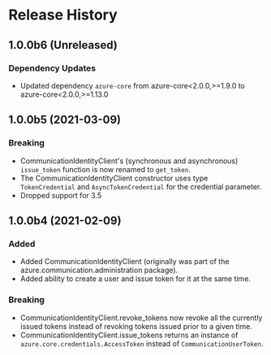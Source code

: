 # Release History

## 1.0.0b6 (Unreleased)

### Dependency Updates
- Updated dependency `azure-core` from  azure-core<2.0.0,>=1.9.0 to azure-core<2.0.0,>=1.13.0

## 1.0.0b5 (2021-03-09)

### Breaking
- CommunicationIdentityClient's (synchronous and asynchronous) `issue_token` function is now renamed to `get_token`.
- The CommunicationIdentityClient constructor uses type `TokenCredential` and `AsyncTokenCredential` for the credential parameter.
- Dropped support for 3.5

## 1.0.0b4 (2021-02-09)

### Added
- Added CommunicationIdentityClient (originally was part of the azure.communication.administration package).
- Added ability to create a user and issue token for it at the same time.

### Breaking
- CommunicationIdentityClient.revoke_tokens now revoke all the currently issued tokens instead of revoking tokens issued prior to a given time.
- CommunicationIdentityClient.issue_tokens returns an instance of `azure.core.credentials.AccessToken` instead of `CommunicationUserToken`.

<!-- LINKS -->
[read_me]: https://github.com/Azure/azure-sdk-for-python/blob/master/sdk/communication/azure-communication-identity/README.md
[documentation]: https://docs.microsoft.com/azure/communication-services/quickstarts/access-tokens?pivots=programming-language-python
